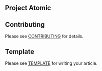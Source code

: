 ## Project Atomic


## Contributing
Please see [CONTRIBUTING](https://github.com/bigambitions/technology-articles/blob/master/contributing.md) for details.

## Template
Please see [TEMPLATE](https://github.com/bigambitions/technology-articles/blob/master/template.md) for writing your article. 

